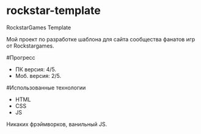 # rockstar-template
RockstarGames Template

Мой проект по разработке шаблона для сайта сообщества фанатов игр от Rockstargames.

#Прогресс

  * ПК версия: 4/5.
  * Моб. версия: 2/5.
  
#Использованные технологии

  * HTML
  * CSS
  * JS
  
Никаких фрэймворков, ванильный JS.
